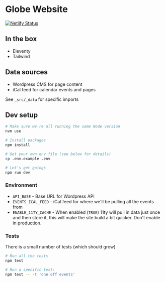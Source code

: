 # Globe Website

[![Netlify Status](https://api.netlify.com/api/v1/badges/efe4b1e3-abc3-4d40-8c3c-ed27fd8365c0/deploy-status)](https://app.netlify.com/sites/tgc-static/deploys)

## In the box

- Eleventy
- Tailwind

## Data sources

- Wordpress CMS for page content
- iCal feed for calendar events and pages

See `_src/_data` for specific imports

## Dev setup

```bash
# Make sure we're all running the same Node version
nvm use

# Install packages
npm install

# Get your own env file (see below for details)
cp .env.example .env

# Let's get goings
npm run dev
```

### Environment

- `API_BASE` - Base URL for Wordpress API
- `EVENTS_ICAL_FEED` - iCal feed for where we'll be pulling all the events from
- `ENABLE_11TY_CACHE` - When enabled (`TRUE`) 11ty will pull in data just once and then store it, this will make the site build a bit quicker. Don't enable in production.

### Tests

There is a small number of tests (which should grow)

```bash
# Run all the tests
npm test

# Run a specific test:
npm test -- -t 'one off events'
```
